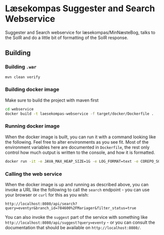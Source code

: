 # Læsekompas Suggester and Search Webservice

Suggester and Search webservice for læsekompas/MinNæsteBog, talks to the SolR and do a little bit of formatting of the SolR response.

## Building

### Building `.war`

```bash
mvn clean verify
```

### Building docker image

Make sure to build the project with maven first

```bash
cd webservice
docker build -t laesekompas-webservice -f target/docker/Dockerfile .
```

### Running docker image

When the docker image is built, you can run it with a command looking like the following. Feel free to alter environments as you see fit. Most of the environment variables here are documented in ```Dockerfile```, the rest only control how much output is written to the console, and how it is formatted.

```bash
docker run -it -e JAVA_MAX_HEAP_SIZE=1G -e LOG_FORMAT=text -e COREPO_SOLR_URL=http://cisterne.solr.dbc.dk:8983/ -e SUGGESTER_SOLR_URL=http://laesekompas-suggester-laesekompas-solr-3-service.os-externals-staging.svc.cloud.dbc.dk:8983 -e SOLR_APPID=laesekompas-solr-appId  -e LOG_LEVEL=debug -p 8080:8080 laesekompas-webservice
```

### Calling the web service

When the docker image is up and running as described above, you can invoke a URL like the following to call the ```search``` endpoint - you can use your browser or ```curl``` for this as you wish:

```
http://localhost:8080/api/search?query=eventyr&branch_id=784600%2FMariager&filter_status=true
```

You can also invoke the ```suggest``` part of the service with something like ```http://localhost:8080/api/suggest?query=eventy``` - or you can consult the documentation that should be available on ```http://localhost:8080/```.
